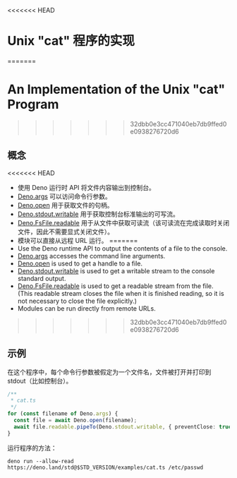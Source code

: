<<<<<<< HEAD
# Unix "cat" 程序的实现
=======
# An Implementation of the Unix "cat" Program
>>>>>>> 32dbb0e3cc471040eb7db9ffed0e0938276720d6

## 概念

<<<<<<< HEAD
- 使用 Deno 运行时 API 将文件内容输出到控制台。
- [Deno.args](/api?s=Deno.args) 可以访问命令行参数。
- [Deno.open](/api?s=Deno.open) 用于获取文件的句柄。
- [Deno.stdout.writable](/api?s=Deno.stdout.writable)
  用于获取控制台标准输出的可写流。
- [Deno.FsFile.readable](/api?s=Deno.FsFile#prop_readable)
  用于从文件中获取可读流（该可读流在完成读取时关闭文件，因此不需要显式关闭文件）。
- 模块可以直接从远程 URL 运行。
=======
- Use the Deno runtime API to output the contents of a file to the console.
- [Deno.args](/api?s=Deno.args) accesses the command line arguments.
- [Deno.open](/api?s=Deno.open) is used to get a handle to a file.
- [Deno.stdout.writable](/api?s=Deno.stdout.writable) is used to get a writable
  stream to the console standard output.
- [Deno.FsFile.readable](/api?s=Deno.FsFile#prop_readable) is used to get a
  readable stream from the file. (This readable stream closes the file when it
  is finished reading, so it is not necessary to close the file explicitly.)
- Modules can be run directly from remote URLs.
>>>>>>> 32dbb0e3cc471040eb7db9ffed0e0938276720d6

## 示例

在这个程序中，每个命令行参数被假定为一个文件名，文件被打开并打印到
stdout（比如控制台）。

```ts
/**
 * cat.ts
 */
for (const filename of Deno.args) {
  const file = await Deno.open(filename);
  await file.readable.pipeTo(Deno.stdout.writable, { preventClose: true });
}
```

运行程序的方法：

```shell
deno run --allow-read https://deno.land/std@$STD_VERSION/examples/cat.ts /etc/passwd
```
